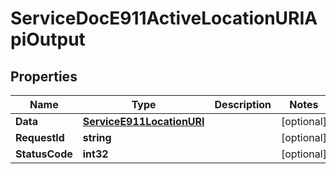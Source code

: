 

# ServiceDocE911ActiveLocationURIApiOutput


## Properties

| Name | Type | Description | Notes |
|------------ | ------------- | ------------- | -------------|
|**Data** | [**ServiceE911LocationURI**](ServiceE911LocationURI.md) |  |  [optional] |
|**RequestId** | **string** |  |  [optional] |
|**StatusCode** | **int32** |  |  [optional] |



